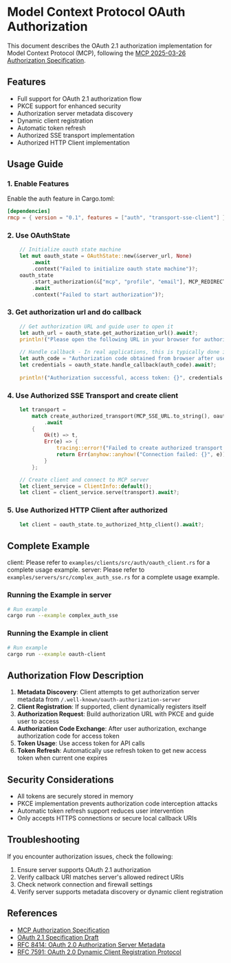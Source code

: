 # Model Context Protocol OAuth Authorization

This document describes the OAuth 2.1 authorization implementation for Model Context Protocol (MCP), following the [MCP 2025-03-26 Authorization Specification](https://spec.modelcontextprotocol.io/specification/2025-03-26/basic/authorization/).

## Features

- Full support for OAuth 2.1 authorization flow
- PKCE support for enhanced security
- Authorization server metadata discovery
- Dynamic client registration
- Automatic token refresh
- Authorized SSE transport implementation
- Authorized HTTP Client implementation
## Usage Guide

### 1. Enable Features

Enable the auth feature in Cargo.toml:

```toml
[dependencies]
rmcp = { version = "0.1", features = ["auth", "transport-sse-client"] }
```

### 2. Use OAuthState

```rust ignore
    // Initialize oauth state machine
    let mut oauth_state = OAuthState::new(&server_url, None)
        .await
        .context("Failed to initialize oauth state machine")?;
    oauth_state
        .start_authorization(&["mcp", "profile", "email"], MCP_REDIRECT_URI)
        .await
        .context("Failed to start authorization")?;

```

### 3. Get authorization url and do callback

```rust ignore
    // Get authorization URL and guide user to open it
    let auth_url = oauth_state.get_authorization_url().await?;
    println!("Please open the following URL in your browser for authorization:\n{}", auth_url);
    
    // Handle callback - In real applications, this is typically done in a callback server
    let auth_code = "Authorization code obtained from browser after user authorization";
    let credentials = oauth_state.handle_callback(auth_code).await?;
    
    println!("Authorization successful, access token: {}", credentials.access_token);

```

### 4. Use Authorized SSE Transport and create client

```rust ignore
    let transport =
        match create_authorized_transport(MCP_SSE_URL.to_string(), oauth_state, Some(retry_config))
            .await
        {
            Ok(t) => t,
            Err(e) => {
                tracing::error!("Failed to create authorized transport: {}", e);
                return Err(anyhow::anyhow!("Connection failed: {}", e));
            }
        };

    // Create client and connect to MCP server
    let client_service = ClientInfo::default();
    let client = client_service.serve(transport).await?;
```

### 5. Use Authorized HTTP Client after authorized

```rust ignore
    let client = oauth_state.to_authorized_http_client().await?;
```

## Complete Example
client: Please refer to `examples/clients/src/auth/oauth_client.rs` for a complete usage example.
server: Please refer to `examples/servers/src/complex_auth_sse.rs` for a complete usage example.
### Running the Example in server
```bash
# Run example
cargo run --example complex_auth_sse
```

### Running the Example in client

```bash
# Run example
cargo run --example oauth-client
```

## Authorization Flow Description

1. **Metadata Discovery**: Client attempts to get authorization server metadata from `/.well-known/oauth-authorization-server`
2. **Client Registration**: If supported, client dynamically registers itself
3. **Authorization Request**: Build authorization URL with PKCE and guide user to access
4. **Authorization Code Exchange**: After user authorization, exchange authorization code for access token
5. **Token Usage**: Use access token for API calls
6. **Token Refresh**: Automatically use refresh token to get new access token when current one expires

## Security Considerations

- All tokens are securely stored in memory
- PKCE implementation prevents authorization code interception attacks
- Automatic token refresh support reduces user intervention
- Only accepts HTTPS connections or secure local callback URIs

## Troubleshooting

If you encounter authorization issues, check the following:

1. Ensure server supports OAuth 2.1 authorization
2. Verify callback URI matches server's allowed redirect URIs
3. Check network connection and firewall settings
4. Verify server supports metadata discovery or dynamic client registration

## References

- [MCP Authorization Specification](https://spec.modelcontextprotocol.io/specification/2025-03-26/basic/authorization/)
- [OAuth 2.1 Specification Draft](https://oauth.net/2.1/)
- [RFC 8414: OAuth 2.0 Authorization Server Metadata](https://datatracker.ietf.org/doc/html/rfc8414)
- [RFC 7591: OAuth 2.0 Dynamic Client Registration Protocol](https://datatracker.ietf.org/doc/html/rfc7591) 
